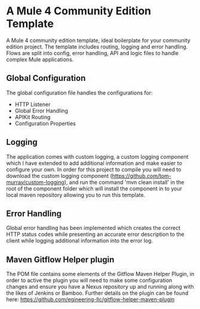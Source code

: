 # A Mule 4 Community Edition Template

A Mule 4 community edition template, ideal boilerplate for your community edition project. The template includes routing, logging and error handling. Flows are split into config, error handling, API and logic files to handle complex Mule applications.

## Global Configuration
The global configuration file handles the configurations for:
* HTTP Listener
* Global Error Handling
* APIKit Routing
* Configuration Properties

## Logging
The application comes with custom logging, a custom logging component which I have extended to add additional information and make easier to configure your own. In order for this project to compile you will need to download the custom logging component (https://github.com/tom-murray/custom-logging), and run the command 'mvn clean install' in the root of the component folder which will install the component in to your local maven repository allowing you to run this template.

## Error Handling
Global error handling has been implemented which creates the correct HTTP status codes while presenting an accurate error description to the client while logging additional information into the error log.

## Maven Gitflow Helper plugin
The POM file contains some elements of the Gitflow Maven Helper Plugin, in order to active the plugin you will need to make some configuration changes and ensure you have a Nexus repository up and running along with the likes of Jenkins or Bamboo. Further details on the plugin can be found here: https://github.com/egineering-llc/gitflow-helper-maven-plugin
